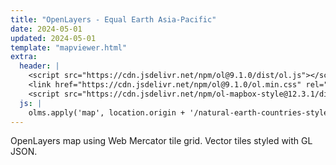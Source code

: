 ```yaml
---
title: "OpenLayers - Equal Earth Asia-Pacific"
date: 2024-05-01
updated: 2024-05-01
template: "mapviewer.html"
extra:
  header: |
    <script src="https://cdn.jsdelivr.net/npm/ol@9.1.0/dist/ol.js"></script>
    <link href="https://cdn.jsdelivr.net/npm/ol@9.1.0/ol.min.css" rel="stylesheet">
    <script src="https://cdn.jsdelivr.net/npm/ol-mapbox-style@12.3.1/dist/olms.js"></script>
  js: |
    olms.apply('map', location.origin + '/natural-earth-countries-style-asia-pacific.json')
---
```


OpenLayers map using Web Mercator tile grid. Vector tiles styled with GL JSON.
